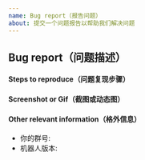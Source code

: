 ```yaml
---
name: Bug report（报告问题）
about: 提交一个问题报告以帮助我们解决问题
---
```

<!--
    注意：为更好的解决你的问题，请参考模板提供完整信息，准确描述问题，信息不全的 issue 将被关闭。

    Note: In order to better solve your problem, please refer to the template to provide complete information, accurately describe the problem, and the incomplete information issue will be closed.
-->


## Bug report（问题描述）
<!-- 输入命令 交易行 XXX时发生了错误 -->
#### Steps to reproduce（问题复现步骤）
<!--
1. [xxx]
2. [xxx]
3. [xxxx]
-->

#### Screenshot or Gif（截图或动态图）


#### Other relevant information（格外信息）
- 你的群号:
- 机器人版本:
